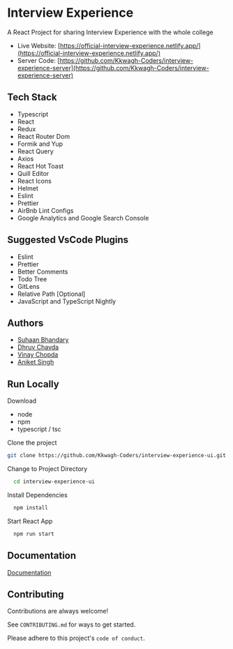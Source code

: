 # Interview Experience

A React Project for sharing Interview Experience with the whole college

- Live Website: [https://official-interview-experience.netlify.app/](https://official-interview-experience.netlify.app/)
- Server Code: [https://github.com/Kkwagh-Coders/interview-experience-server](https://github.com/Kkwagh-Coders/interview-experience-server)

## Tech Stack

- Typescript
- React
- Redux
- React Router Dom
- Formik and Yup
- React Query
- Axios
- React Hot Toast
- Quill Editor
- React Icons
- Helmet
- Eslint
- Prettier
- AirBnb Lint Configs
- Google Analytics and Google Search Console

## Suggested VsCode Plugins

- Eslint
- Prettier
- Better Comments
- Todo Tree
- GitLens
- Relative Path [Optional]
- JavaScript and TypeScript Nightly

## Authors

- [Suhaan Bhandary](https://github.com/Suhaan-Bhandary)
- [Dhruv Chavda](https://github.com/DhruvC10)
- [Vinay Chopda](https://github.com/AlgorithmChopda)
- [Aniket Singh](https://github.com/aniketsingh10)

## Run Locally

Download

- node
- npm
- typescript / tsc

Clone the project

```bash
git clone https://github.com/Kkwagh-Coders/interview-experience-ui.git
```

Change to Project Directory

```bash
  cd interview-experience-ui
```

Install Dependencies

```bash
  npm install
```

Start React App

```bash
  npm run start
```

## Documentation

[Documentation](https://github.com/Kkwagh-Coders/interview-experience-ui/DOCUMENTATION.md)

## Contributing

Contributions are always welcome!

See `CONTRIBUTING.md` for ways to get started.

Please adhere to this project's `code of conduct`.
